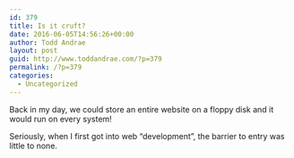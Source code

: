 ```yaml
---
id: 379
title: Is it cruft?
date: 2016-06-05T14:56:26+00:00
author: Todd Andrae
layout: post
guid: http://www.toddandrae.com/?p=379
permalink: /?p=379
categories:
  - Uncategorized
---
```

Back in my day, we could store an entire website on a floppy disk and it would run on every system!

Seriously, when I first got into web &#8220;development&#8221;, the barrier to entry was little to none.